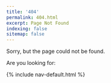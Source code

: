 ```yaml
---
title: '404'
permalink: 404.html
excerpt: Page Not Found
indexing: false
sitemap: false
---
```


Sorry, but the page could not be found.

Are you looking for:

{% include nav-default.html %}
